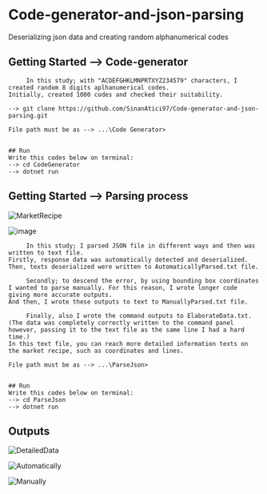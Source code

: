 # Code-generator-and-json-parsing
Deserializing json data and creating random alphanumerical codes

## Getting Started --> Code-generator
```
     In this study; with "ACDEFGHKLMNPRTXYZ234579" characters, I created random 8 digits aplhanumerical codes. 
Initially, created 1000 codes and checked their suitability.

--> git clone https://github.com/SinanAtici97/Code-generator-and-json-parsing.git

File path must be as --> ...\Code Generator>


## Run
Write this codes below on terminal:
--> cd CodeGenerator 
--> dotnet run    
```
## Getting Started --> Parsing process

![MarketRecipe](https://user-images.githubusercontent.com/118997291/212669840-a5aed684-caa6-4e57-9e57-b347d3b715d2.png)

![image](https://user-images.githubusercontent.com/118997291/212670851-79fec09e-b6a9-4554-87ac-f068cbc8f582.png)

```
     In this study; I parsed JSON file in different ways and then was written to text file. 
Firstly, response data was automatically detected and deserialized. Then, texts deserialized were written to AutomaticallyParsed.txt file.

     Secondly; to descend the error, by using bounding box coordinates I wanted to parse manually. For this reason, I wrote longer code giving more accurate outputs.
And then, I wrote these outputs to text to ManuallyParsed.txt file.

     Finally, also I wrote the command outputs to ElaborateData.txt. (The data was completely correctly written to the command panel however, passing it to the text file as the same line I had a hard time.)
In this text file, you can reach more detailed information texts on the market recipe, such as coordinates and lines.

File path must be as --> ...\ParseJson> 


## Run
Write this codes below on terminal:
--> cd ParseJson  
--> dotnet run    
```

## Outputs 

![DetailedData](https://user-images.githubusercontent.com/118997291/212669598-aa6904da-bed6-4c9b-a88b-f83487908e41.png)

![Automatically](https://user-images.githubusercontent.com/118997291/212669340-3b6416c6-6b75-4b5c-bf56-cd10621f3209.JPG)

![Manually](https://user-images.githubusercontent.com/118997291/212669514-e3ce5dd1-dc9a-4027-8b8a-77fb41f34511.png)


